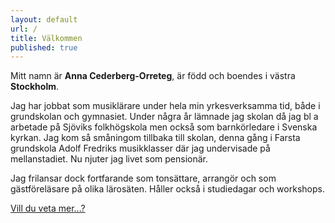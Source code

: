 ```yaml
---
layout: default
url: /
title: Välkommen
published: true
---
```


Mitt namn är **Anna Cederberg-Orreteg**, är född och boendes i västra **Stockholm**.

Jag har jobbat som musiklärare under hela min yrkesverksamma tid, både i grundskolan och gymnasiet. Under några år lämnade jag skolan då jag bl a arbetade på Sjöviks folkhögskola men också som barnkörledare i Svenska kyrkan.
Jag kom så småningom tillbaka till skolan, denna gång i Farsta grundskola Adolf Fredriks musikklasser där jag undervisade på mellanstadiet. Nu njuter jag livet som pensionär.  

Jag frilansar dock fortfarande som tonsättare, arrangör och som gästföreläsare på olika lärosäten. Håller också i studiedagar och workshops.

[Vill du veta mer...?](/om-mig.html)
